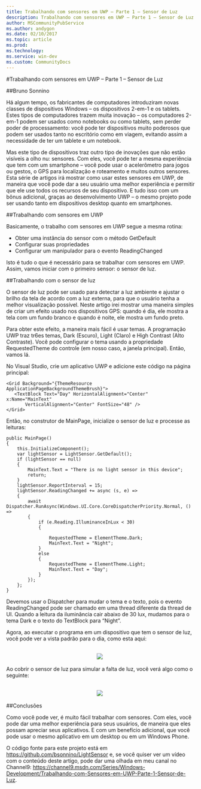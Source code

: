 ```yaml
---
title: Trabalhando com sensores em UWP – Parte 1 – Sensor de Luz
description: Trabalhando com sensores em UWP – Parte 1 – Sensor de Luz
author: MSCommunityPubService
ms.author: andygon
ms.date: 02/10/2017
ms.topic: article
ms.prod: 
ms.technology: 
ms.service: win-dev
ms.custom: CommunityDocs
---
```



#Trabalhando com sensores em UWP – Parte 1 – Sensor de Luz

##Bruno Sonnino

Há algum tempo, os fabricantes de computadores introduziram novas classes de dispositivos Windows – os dispositivos 2-em-1 e os tablets. Estes tipos de computadores trazem muita inovação – os computadores 2-em-1 podem ser usados como notebooks ou como tablets, sem perder poder de processamento: você pode ter dispositivos muito poderosos que podem ser usados tanto no escritório como em viagem, evitando assim a necessidade de ter um tablete e um notebook.

Mas este tipo de dispositivos traz outro tipo de inovações que não estão visíveis a olho nu: sensores. Com eles, você pode ter a mesma experiência que tem com um smartphone – você pode usar o acelerômetro para jogos ou gestos, o GPS para localização e roteamento e muitos outros sensores. Esta série de artigos irá mostrar como usar estes sensores em UWP, de maneira que você pode dar a seu usuário uma melhor experiência e permitir que ele use todos os recursos de seu dispositivo. E tudo isso com um bônus adicional, graças ao desenvolvimento UWP – o mesmo projeto pode ser usando tanto em dispositivos desktop quanto em smartphones.

##Trabalhando com sensores em UWP

Basicamente, o trabalho com sensores em UWP segue a mesma rotina:

* Obter uma instância do sensor com o método GetDefault
* Configurar suas propriedades
* Configurar um manipulador para o evento ReadingChanged

Isto é tudo o que é necessário para se trabalhar com sensores em UWP. Assim, vamos iniciar com o primeiro sensor: o sensor de luz.

##Trabalhando com o sensor de luz

O sensor de luz pode ser usado para detectar a luz ambiente e ajustar o brilho da tela de acordo com a luz externa, para que o usuário tenha a melhor visualização possível. Neste artigo irei mostrar uma maneira simples de criar um efeito usado nos dispositivos GPS: quando é dia, ele mostra a tela com um fundo branco e quando é noite, ele mostra um fundo preto.

Para obter este efeito, a maneira mais fácil é usar temas. A programação UWP traz tr6es temas, Dark (Escuro), Light (Claro) e High Contrast (Alto Contraste). Você pode configurar o tema usando a propriedade RequestedTheme do controle (em nosso caso, a janela principal). Então, vamos lá.

No Visual Studio, crie um aplicativo UWP e adicione este código na página principal:

    <Grid Background="{ThemeResource ApplicationPageBackgroundThemeBrush}">
       <TextBlock Text="Day" HorizontalAlignment="Center" x:Name="MainText"
           VerticalAlignment="Center" FontSize="48" />
    </Grid>
    
Então, no construtor de MainPage, inicialize o sensor de luz e processe as leituras:

    public MainPage()
    {
        this.InitializeComponent();
        var lightSensor = LightSensor.GetDefault();
        if (lightSensor == null)
        {
            MainText.Text = "There is no light sensor in this device";
            return;
        }
        lightSensor.ReportInterval = 15;
        lightSensor.ReadingChanged += async (s, e) =>
        {
            await Dispatcher.RunAsync(Windows.UI.Core.CoreDispatcherPriority.Normal, () =>
            {
                if (e.Reading.IlluminanceInLux < 30)
                {

                    RequestedTheme = ElementTheme.Dark;
                    MainText.Text = "Night";
                }
                else
                {
                    RequestedTheme = ElementTheme.Light;
                    MainText.Text = "Day";
                }
            });
        };
    }
    
Devemos usar o Dispatcher para mudar o tema e o texto, pois o evento ReadingChanged pode ser chamado em uma thread diferente da thread de UI. Quando a leitura da iluminância cair abaixo de 30 lux, mudamos para o tema Dark e o texto do TextBlock para “Night”. 

Agora, ao executar o programa em um dispositivo que tem o sensor de luz, você pode ver a vista padrão para o dia, como esta aqui:

<p align = "center">
  <br>
  <img src="http://lab27.blob.core.windows.net/wordpress/2017/02/Sensores_1.jpg"/>
  <br>
</p>

Ao cobrir o sensor de luz para simular a falta de luz, você verá algo como o seguinte:

<p align = "center">
  <br>
  <img src="http://lab27.blob.core.windows.net/wordpress/2017/02/Sensores_2.jpg"/>
  <br>
</p>

##Conclusões

Como você pode ver, é muito fácil trabalhar com sensores. Com eles, você pode dar uma melhor experiência para seus usuários, de maneira que eles possam apreciar seus aplicativos. E com um benefício adicional, que você pode usar o mesmo aplicativo em um desktop ou em um Windows Phone.

O código fonte para este projeto está em https://github.com/bsonnino/LightSensor e, se você quiser ver um vídeo com o conteúdo deste artigo, pode dar uma olhada em meu canal no Channel9: https://channel9.msdn.com/Series/Windows-Development/Trabalhando-com-Sensores-em-UWP-Parte-1-Sensor-de-Luz.




